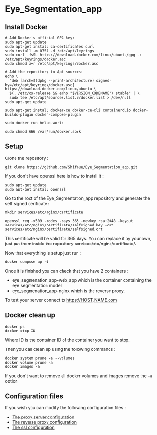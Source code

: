 # Eye_Segmentation_app

## Install Docker

```
# Add Docker's official GPG key:
sudo apt-get update
sudo apt-get install ca-certificates curl
sudo install -m 0755 -d /etc/apt/keyrings
sudo curl -fsSL https://download.docker.com/linux/ubuntu/gpg -o /etc/apt/keyrings/docker.asc
sudo chmod a+r /etc/apt/keyrings/docker.asc

# Add the repository to Apt sources:
echo \
  "deb [arch=$(dpkg --print-architecture) signed-by=/etc/apt/keyrings/docker.asc] https://download.docker.com/linux/ubuntu \
  $(. /etc/os-release && echo "$VERSION_CODENAME") stable" | \
  sudo tee /etc/apt/sources.list.d/docker.list > /dev/null
sudo apt-get update
```

```
sudo apt-get install docker-ce docker-ce-cli containerd.io docker-buildx-plugin docker-compose-plugin
```

```
sudo docker run hello-world
```

```
sudo chmod 666 /var/run/docker.sock
```

## Setup

Clone the repository :
```
git clone https://github.com/Shifoue/Eye_Segmentation_app.git
```

If you don't have openssl here is how to install it :
```
sudo apt-get update
sudo apt-get install openssl
```


Go to the root of the Eye_Segmentation_app repository and generate the self signed cerificate :
```
mkdir services/etc/nginx/certificate

openssl req -x509 -nodes -days 365 -newkey rsa:2048 -keyout services/etc/nginx/certificate/selfsigned.key -out services/etc/nginx/certificate/selfsigned.crt
```
This certificate will be valid for 365 days. You can replace it by your own, just put them inside the repository services/etc/nginx/certificate/.


Now that everything is setup just run :
```
docker compose up -d
```


Once it is finished you can check that you have 2 containers :
  - eye_segmenation_app-web_app which is the container containing the eye segmentation model
  - eye_segmenation_app-nginx which is the reverse proxy.


To test your server connect to https://HOST_NAME.com

## Docker clean up

```
docker ps
docker stop ID
```
Where ID is the container ID of the container you want to stop.

Then you can clean up using the following commands :
```
docker system prune -a --volumes
docker volume prune -a
docker images -a
```

If you don't want to remove all docker volumes and images remove the ```-a``` option

## Configuration files

If you wish you can modify the following configuration files :
  - [The proxy server configuration](https://github.com/Shifoue/Eye_Segmentation_app/blob/main/services/etc/nginx/default.conf)
  - [The reverse proxy configuration](https://github.com/Shifoue/Eye_Segmentation_app/blob/main/services/etc/nginx/includes/reverse_proxy.conf)
  - [The ssl configuration](https://github.com/Shifoue/Eye_Segmentation_app/blob/main/services/etc/nginx/includes/ssl.conf)

